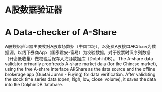 # A股数据验证器
# A Data-checker of A-Share

A股数据验证器主要校对A股市场数据（中国市场），以免费A股接口AKShare为数据源，以线下券商App（国泰君安-富易）为校验数据，对于股票时间序列数据（开高低收量）做校验后保存入海豚数据库（DolphinDB）。
The A-share data validator primarily proofreads A-share market data (for the Chinese market), using the free A-share interface AKShare as the data source and the offline brokerage app (Guotai Junan - Fuying) for data verification. After validating the stock time series data (open, high, low, close, volume), it saves the data into the DolphinDB database.
